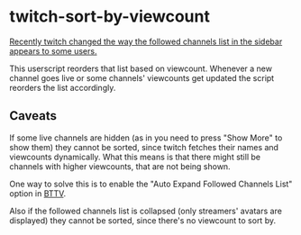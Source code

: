 # twitch-sort-by-viewcount
[Recently twitch changed the way the followed channels list in the sidebar appears to some users.](https://twitter.com/TwitchSupport/status/1336452058279522306)

This userscript reorders that list based on viewcount.
Whenever a new channel goes live or some channels' viewcounts get updated the script reorders the list accordingly.

## Caveats
If some live channels are hidden (as in you need to press "Show More" to show them) they cannot be sorted, since twitch fetches their names and viewcounts dynamically.
What this means is that there might still be channels with higher viewcounts, that are not being shown.

One way to solve this is to enable the "Auto Expand Followed Channels List" option in [BTTV](https://betterttv.com/).

Also if the followed channels list is collapsed (only streamers' avatars are displayed) they cannot be sorted, since there's no viewcount to sort by.

